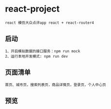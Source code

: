 # react-project
    react 模仿大众点评app react + react-router4

## 启动
    1、开启模拟数据的接口服务：npm run mock
    2、运行本地开发模式: npm run dev
## 页面清单
    首页、城市页，搜索列表页，商品详情页，登录页，个人中心页
## 预览


